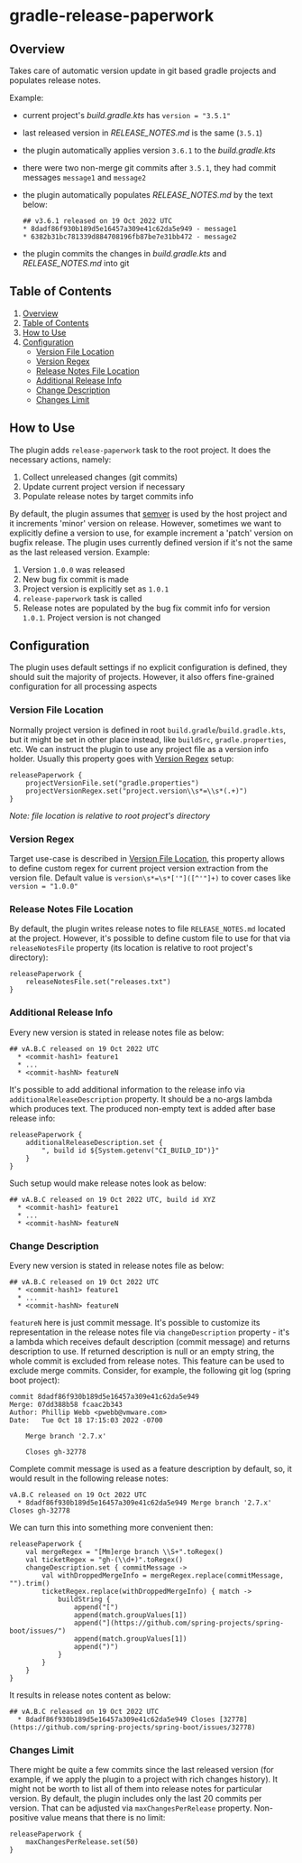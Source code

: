 # gradle-release-paperwork

## Overview

Takes care of automatic version update in git based gradle projects and populates release notes.

Example:
  * current project's *build.gradle.kts* has `version = "3.5.1"`
  * last released version in *RELEASE_NOTES.md* is the same (`3.5.1`)
  * the plugin automatically applies version `3.6.1` to the *build.gradle.kts*
  * there were two non-merge git commits after `3.5.1`, they had commit messages `message1` and `message2`
  * the plugin automatically populates *RELEASE_NOTES.md* by the text below:

    ```
    ## v3.6.1 released on 19 Oct 2022 UTC
    * 8dadf86f930b189d5e16457a309e41c62da5e949 - message1
    * 6382b31bc781339d884708196fb87be7e31bb472 - message2
    ```

  * the plugin commits the changes in *build.gradle.kts* and *RELEASE_NOTES.md* into git

## Table of Contents

1. [Overview](#overview)
2. [Table of Contents](#table-of-contents)
3. [How to Use](#how-to-use)
4. [Configuration](#configuration)
    * [Version File Location](#version-file-location)
    * [Version Regex](#version-regex)
    * [Release Notes File Location](#release-notes-file-location)
    * [Additional Release Info](#additional-release-info)
    * [Change Description](#change-description)
    * [Changes Limit](#changes-limit)

## How to Use

The plugin adds `release-paperwork` task to the root project. It does the necessary actions, namely:
1. Collect unreleased changes (git commits)
2. Update current project version if necessary
3. Populate release notes by target commits info

By default, the plugin assumes that [semver](https://semver.org/) is used by the host project and it increments 'minor' version on release. However, sometimes we want to explicitly define a version to use, for example increment a 'patch' version on bugfix release. The plugin uses currently defined version if it's not the same as the last released version. Example:

1. Version `1.0.0` was released
2. New bug fix commit is made
3. Project version is explicitly set as `1.0.1`
4. `release-paperwork` task is called
5. Release notes are populated by the bug fix commit info for version `1.0.1`. Project version is not changed

## Configuration

The plugin uses default settings if no explicit configuration is defined, they should suit the majority of projects. However, it also offers fine-grained configuration for all processing aspects

### Version File Location

Normally project version is defined in root `build.gradle`/`build.gradle.kts`, but it might be set in other place instead, like `buildSrc`, `gradle.properties`, etc. We can instruct the plugin to use any project file as a version info holder. Usually this property goes with [Version Regex](#version-regex) setup:

```
releasePaperwork {
    projectVersionFile.set("gradle.properties")
    projectVersionRegex.set("project.version\\s*=\\s*(.+)")
}
```

*Note: file location is relative to root project's directory*

### Version Regex

Target use-case is described in [Version File Location](#version-file-location), this property allows to define custom regex for current project version extraction from the version file. Default value is `version\s*=\s*['"]([^'"]+)` to cover cases like `version = "1.0.0"`

### Release Notes File Location

By default, the plugin writes release notes to file `RELEASE_NOTES.md` located at the project. However, it's possible to define custom file to use for that via `releaseNotesFile` property (its location is relative to root project's directory):

```
releasePaperwork {
    releaseNotesFile.set("releases.txt")
}
```

### Additional Release Info

Every new version is stated in release notes file as below:

```
## vA.B.C released on 19 Oct 2022 UTC
  * <commit-hash1> feature1
  * ...
  * <commit-hashN> featureN
```

It's possible to add additional information to the release info via `additionalReleaseDescription` property. It should be a no-args lambda which produces text. The produced non-empty text is added after base release info:

```
releasePaperwork {
    additionalReleaseDescription.set {
        ", build id ${System.getenv("CI_BUILD_ID")}"
    }
}
```

Such setup would make release notes look as below:

```
## vA.B.C released on 19 Oct 2022 UTC, build id XYZ
  * <commit-hash1> feature1
  * ...
  * <commit-hashN> featureN
```

### Change Description

Every new version is stated in release notes file as below:

```
## vA.B.C released on 19 Oct 2022 UTC
  * <commit-hash1> feature1
  * ...
  * <commit-hashN> featureN
```

`featureN` here is just commit message. It's possible to customize its representation in the release notes file via `changeDescription` property - it's a lambda which receives default description (commit message) and returns description to use. If returned description is null or an empty string, the whole commit is excluded from release notes. This feature can be used to exclude merge commits. Consider, for example, the following git log (spring boot project):

```
commit 8dadf86f930b189d5e16457a309e41c62da5e949
Merge: 07dd388b58 fcaac2b343
Author: Phillip Webb <pwebb@vmware.com>
Date:   Tue Oct 18 17:15:03 2022 -0700

    Merge branch '2.7.x'

    Closes gh-32778
```

Complete commit message is used as a feature description by default, so, it would result in the following release notes:

```
vA.B.C released on 19 Oct 2022 UTC
  * 8dadf86f930b189d5e16457a309e41c62da5e949 Merge branch '2.7.x' Closes gh-32778
```

We can turn this into something more convenient then:

```
releasePaperwork {
    val mergeRegex = "[Mm]erge branch \\S+".toRegex()
    val ticketRegex = "gh-(\\d+)".toRegex()
    changeDescription.set { commitMessage ->
        val withDroppedMergeInfo = mergeRegex.replace(commitMessage, "").trim()
        ticketRegex.replace(withDroppedMergeInfo) { match ->
            buildString {
                append("[")
                append(match.groupValues[1])
                append("](https://github.com/spring-projects/spring-boot/issues/")
                append(match.groupValues[1])
                append(")")
            }
        }
    }
}
```

It results in release notes content as below:

```
## vA.B.C released on 19 Oct 2022 UTC
  * 8dadf86f930b189d5e16457a309e41c62da5e949 Closes [32778](https://github.com/spring-projects/spring-boot/issues/32778)
```

### Changes Limit

There might be quite a few commits since the last released version (for example, if we apply the plugin to a project with rich changes history). It might not be worth to list all of them into release notes for particular version. By default, the plugin includes only the last 20 commits per version. That can be adjusted via `maxChangesPerRelease` property. Non-positive value means that there is no limit:

```
releasePaperwork {
    maxChangesPerRelease.set(50)
}
```